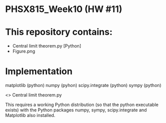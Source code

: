 # PHSX815_Week10 (HW #11)


# This repository contains:



* Central limit theorem.py [Python] 
* Figure.png


# Implementation


matplotlib (python)
numpy (pyhon)
scipy.integrate (python)
sympy (python)




<> Central limit theorem.py


This requires a working Python distribution (so that the python executable exists) with the Python packages numpy, sympy, scipy.integrate and Matplotlib also installed.
